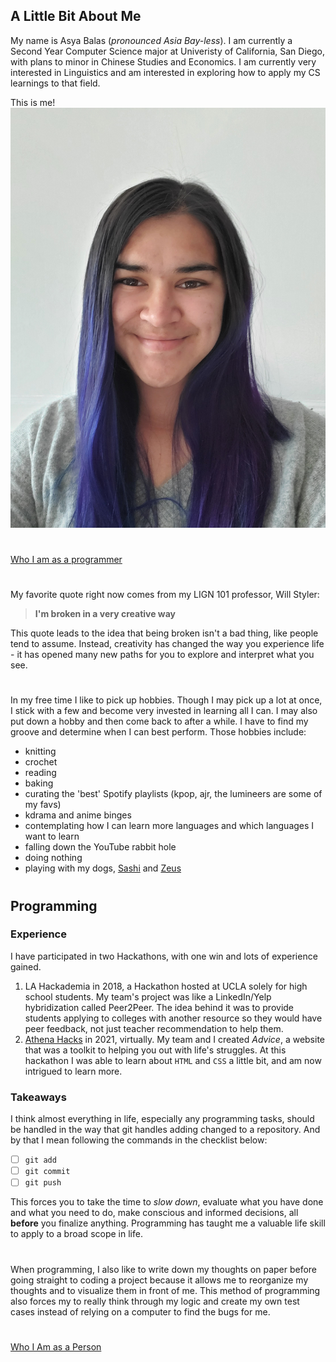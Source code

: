 ## A Little Bit About Me

My name is Asya Balas (*pronounced Asia Bay-less*). I am currently a Second Year Computer Science major at Univeristy of California, San Diego, with plans to minor in Chinese Studies and Economics. I am currently very interested in Linguistics and am interested in exploring how to apply my CS learnings to that field.

This is me!
![selfie](20210215_155941.jpg)
#

[Who I am as a programmer](#programming)

# 

My favorite quote right now comes from my LIGN 101 professor, Will Styler:
> **I'm broken in a very creative way**

This quote leads to the idea that being broken isn't a bad thing, like people tend to assume. Instead, creativity has changed the way you experience life - it has opened many new paths for you to explore and interpret what you see.

#

In my free time I like to pick up hobbies. Though I may pick up a lot at once, I stick with a few and become very invested in learning all I can. I may also put down a hobby and then come back to after a while. I have to find my groove and determine when I can best perform. Those hobbies include:
- knitting 
- crochet
- reading
- baking
- curating the 'best' Spotify playlists (kpop, ajr, the lumineers are some of my favs)
- kdrama and anime binges
- contemplating how I can learn more languages and which languages I want to learn
- falling down the YouTube rabbit hole
- doing nothing 
- playing with my dogs, [Sashi](20170704_192436%20(1).jpg) and [Zeus](20210304_162713.jpg)

# 

## Programming 

### Experience 
I have participated in two Hackathons, with one win and lots of experience gained.
1. LA Hackademia in 2018, a Hackathon hosted at UCLA solely for high school students. My team's project was like a LinkedIn/Yelp hybridization called Peer2Peer. The idea behind it was to provide students applying to colleges with another resource so they would have peer feedback, not just teacher recommendation to help them.
2. [Athena Hacks](https://athenahacks.com/) in 2021, virtually. My team and I created *Advice*, a website that was a toolkit to helping you out with life's struggles. At this hackathon I was able to learn about `HTML` and `CSS` a little bit, and am now intrigued to learn more.

### Takeaways

I think almost everything in life, especially any programming tasks, should be handled in the way that git handles adding changed to a repository. And by that I mean following the commands in the checklist below:
- [ ] `git add`
- [ ] `git commit`
- [ ] `git push`

This forces you to take the time to *slow down*, evaluate what you have done and what you need to do, make conscious and informed decisions, all **before** you finalize anything. Programming has taught me a valuable life skill to apply to a broad scope in life.
 # 
When programming, I also like to write down my thoughts on paper before going straight to coding a project because it allows me to reorganize my thoughts and to visualize them in front of me. This method of programming also forces my to really think through my logic and create my own test cases instead of relying on a computer to find the bugs for me.

# 

[Who I Am as a Person](#a-little-bit-about-me)

